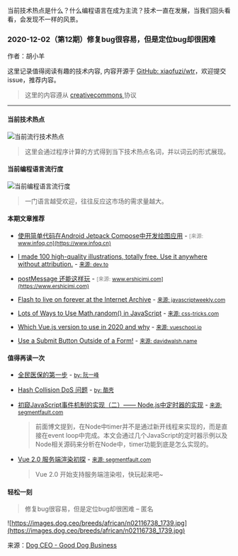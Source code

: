 
  当前技术热点是什么？什么编程语言在成为主流？技术一直在发展，当我们回头看看，会发现不一样的风景。

  ### 2020-12-02（第12期）修复bug很容易，但是定位bug却很困难
  
  作者：胡小羊
  
  这里记录值得阅读有趣的技术内容, 内容开源于 [GitHub: xiaofuzi/wtr](https://github.com/xiaofuzi/wtr)，欢迎提交 issue，推荐内容。
  
  > 这里的内容遵从 [creativecommons ](https://creativecommons.org/licenses/by/2.0/legalcode) 协议
  
  <hr>

  
  #### 当前技术热点
![当前流行技术热点](http://hexo-blog.yangxiaofu.com/wtr/assets/hotWords/2020-12-02.png)
> 这里会通过程序计算的方式得到当下技术热点名词，并以词云的形式展现。

#### 当前编程语言流行度
![当前编程语言流行度](http://hexo-blog.yangxiaofu.com/wtr/assets/program_lang/2020-12-02.png)
> 一门语言越受欢迎，往往反应这市场的需求量越大。
#### 本期文章推荐
* [使用简单代码在Android Jetpack Compose中开发绘图应用](https://www.infoq.cn/article/W9tdH01cJQYrrGuSC8Jy) - <span style="font-size: 12px;color: gray;">[来源: www.infoq.cn](https://www.infoq.cn)</span>

* [I made 100 high-quality illustrations, totally free. Use it anywhere without attribution.](https://dev.to/hrishikesh1990/i-made-100-high-quality-illustrations-totally-free-use-it-anywhere-without-attribution-452o) - <span style="font-size: 12px;color: gray;">[来源: dev.to](https://dev.to)</span>

* [postMessage 还能这样玩](https://www.ershicimi.com/p/70f958586b400b907f7570edd6169298) - <span style="font-size: 12px;color: gray;">[来源: www.ershicimi.com](https://www.ershicimi.com)</span>

* [Flash to live on forever at the Internet Archive](https://javascriptweekly.com/issues/516) - <span style="font-size: 12px;color: gray;">[来源: javascriptweekly.com](https://javascriptweekly.com)</span>

* [Lots of Ways to Use Math.random() in JavaScript](https://css-tricks.com/lots-of-ways-to-use-math-random-in-javascript/) - <span style="font-size: 12px;color: gray;">[来源: css-tricks.com](https://css-tricks.com)</span>

* [Which Vue.js version to use in 2020 and why](https://vueschool.io/articles/news/which-vue-js-version-to-use-in-2020-and-why/) - <span style="font-size: 12px;color: gray;">[来源: vueschool.io](https://vueschool.io)</span>

* [Use a Submit Button Outside of a Form!](https://davidwalsh.name/submit-button-outside-form) - <span style="font-size: 12px;color: gray;">[来源: davidwalsh.name](https://davidwalsh.name)</span>



#### 值得再读一次
* [全民医保的第一步](http://www.ruanyifeng.com/blog/2009/01/first_step_of_national_medical_care_system.html) - <span style="font-size: 12px;color: gray;">[by: 阮一峰](https://www.ruanyifeng.com)</span>
    
* [Hash Collision DoS 问题](https://coolshell.cn/articles/6424.html) - <span style="font-size: 12px;color: gray;">[by: 酷壳](https://coolshell.cn)</span>
    
* [初窥JavaScript事件机制的实现（二）—— Node.js中定时器的实现](http://segmentfault.com/a/1190000002915152) - <span style="font-size: 12px;color: gray;">[来源: segmentfault.com](https://segmentfault.com)</span>
    > 前面博文提到，在Node中timer并不是通过新开线程来实现的，而是直接在event loop中完成。本文会通过几个JavaScript的定时器示例以及Node相关源码来分析在Node中，timer功能到底是怎么实现的。
* [Vue 2.0 服务端渲染初探](https://segmentfault.com/a/1190000006701796) - <span style="font-size: 12px;color: gray;">[来源: segmentfault.com](https://segmentfault.com)</span>
    > Vue 2.0 开始支持服务端渲染啦，快玩起来吧~
#### 轻松一刻


> 修复bug很容易，但是定位bug却很困难 – 匿名

![https://images.dog.ceo/breeds/african/n02116738_1739.jpg](https://images.dog.ceo/breeds/african/n02116738_1739.jpg)

来源：[Dog CEO - Good Dog Business](https://dog.ceo/)
    
